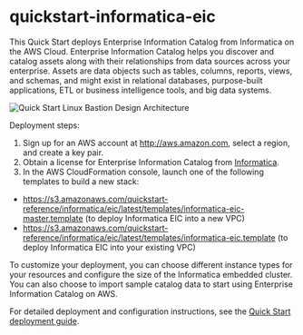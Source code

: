 # quickstart-informatica-eic

This Quick Start deploys Enterprise Information Catalog from Informatica on the AWS Cloud. Enterprise Information Catalog helps you discover and catalog assets along with their relationships from data sources across your enterprise. Assets are data objects such as tables, columns, reports, views, and schemas, and might exist in relational databases, purpose-built applications, ETL or business intelligence tools, and big data systems.

![Quick Start Linux Bastion Design Architecture](https://d0.awsstatic.com/partner-network/QuickStart/datasheets/informatica-eic-architecture-on-aws.png)

Deployment steps:

1. Sign up for an AWS account at http://aws.amazon.com, select a region, and create a key pair.
2. Obtain a license for Enterprise Information Catalog from [Informatica](https://now.informatica.com/enterprise-information-catalog-aws-contact-us.html).
3. In the AWS CloudFormation console, launch one of the following templates to build a new stack:
  * https://s3.amazonaws.com/quickstart-reference/informatica/eic/latest/templates/informatica-eic-master.template (to deploy Informatica EIC into a new VPC)
  * https://s3.amazonaws.com/quickstart-reference/informatica/eic/latest/templates/informatica-eic.template (to deploy Informatica EIC into your existing VPC)

To customize your deployment, you can choose different instance types for your resources and configure the size of the Informatica embedded cluster. You can also choose to import sample catalog data to start using Enterprise Information Catalog on AWS.

For detailed deployment and configuration instructions, see the [Quick Start deployment guide](https://s3.amazonaws.com/quickstart-reference/informatica/eic/latest/doc/informatica-enterprise-information-catalog-on-the-aws-cloud.pdf).
